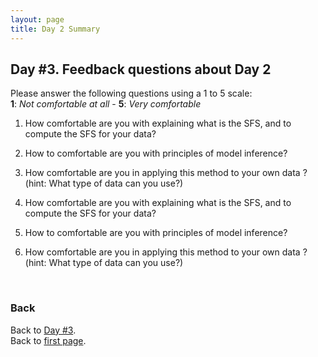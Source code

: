 ```yaml
---
layout: page
title: Day 2 Summary
---
```


## Day #3. Feedback questions about Day 2

Please answer the following questions using a 1 to 5 scale:  
**1**: *Not comfortable at all* - **5**: *Very comfortable*

1. How comfortable are you with explaining what is the SFS, and to compute the SFS for your data?

2. How to comfortable are you with principles of model inference?

3. How comfortable are you in applying this method to your own data ?  
(hint: What type of data can you use?)

4. How comfortable are you with explaining what is the SFS, and to compute the SFS for your data?

5. How to comfortable are you with principles of model inference?

6. How comfortable are you in applying this method to your own data ?  
(hint: What type of data can you use?)

<br/>

### Back

Back to [Day #3](./Day3_DemogInf2.md).  
Back to [first page](../index.md).
